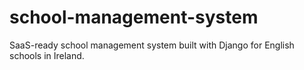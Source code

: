 # school-management-system
SaaS-ready school management system built with Django for English schools in Ireland.
